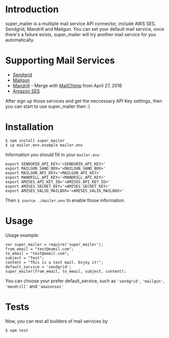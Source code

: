 # Introduction

super_mailer is a multiple mail service API connector, include AWS SES, Sendgrid, Mandrill and Mailgun. You can set your default mail service, once there's a failure exists, super_mailer will try another mail service for you automatically.

# Supporting Mail Services

* [Sendgrid](http://sendgrid.com)
* [Mailgun](http://mailgun.com)
* [Mandrill](http://mandrillapp.com) - Merge with [MailChimp](http://mailchimp.com) from April 27, 2016
* [Amazon SES](https://aws.amazon.com/ses/)

After sign up those services and get the neccessary API Key settings, then you can start to use super_mailer then :)


# Installation

```
$ npm install super_mailer
$ cp mailer.env.example mailer.env
```

Information you should fill in your ```mailer.env```

```
export SENDGRID_API_KEY='<SENDGRID_API_KEY>'
export MAILGUN_SAND_BOX='<MAILGUN_SAND_BOX>'
export MAILGUN_API_KEY='<MAILGUN_API_KEY>'
export MANDRILL_API_KEY='<MANDRILL_API_KEY>'
export AMZSES_API_KEY_ID='<AMZSES_API_KEY_ID>'
export AMZSES_SECRET_KEY='<AMZSES_SECRET_KEY>'
export AMZSES_VALID_MAILBOX='<AMZSES_VALID_MAILBOX>'
```

Then ```$ source ./mailer.env``` to enable those information.


# Usage

Usage example:

```
var super_mailer = require('super_mailer');
from_email = "test@eamil.com";
to_email = "test@eamil.com";
subject = "Test";
content = "This is a test mail. Enjoy it!";
default_service = 'sendgrid';
super_mailer(from_email, to_email, subject, content);
```

You can choose your prefer default_service, such as ```'sendgrid'```, ```'mailgun'```, ```'mandrill'``` and ```'amazonses'```


# Tests

Now, you can test all builders of mail services by

```
$ npm test
```

